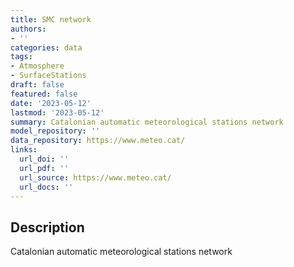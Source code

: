 ```yaml
---
title: SMC network
authors:
- ''
categories: data
tags:
- Atmosphere
- SurfaceStations
draft: false
featured: false
date: '2023-05-12'
lastmod: '2023-05-12'
summary: Catalonian automatic meteorological stations network
model_repository: ''
data_repository: https://www.meteo.cat/
links:
  url_doi: ''
  url_pdf: ''
  url_source: https://www.meteo.cat/
  url_docs: ''
---
```


## Description

Catalonian automatic meteorological stations network

